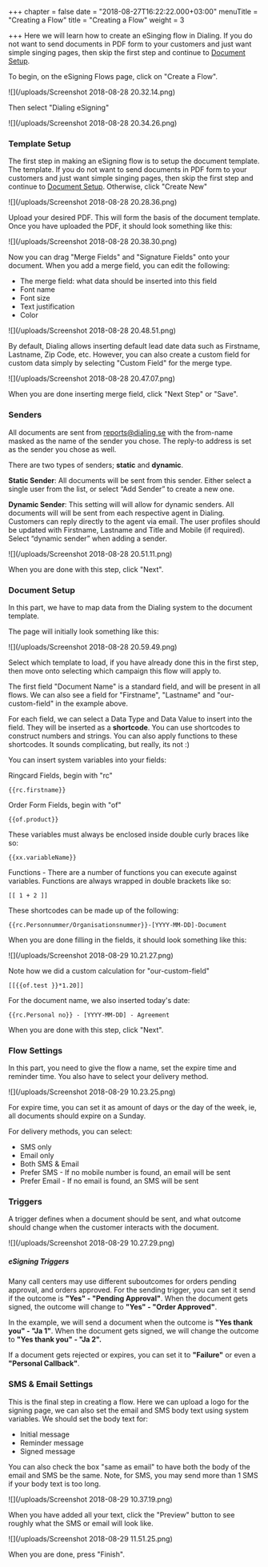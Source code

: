 +++
chapter = false
date = "2018-08-27T16:22:22.000+03:00"
menuTitle = "Creating a Flow"
title = "Creating a Flow"
weight = 3

+++
Here we will learn how to create an eSinging flow in Dialing. If you do not want to send documents in PDF form to your customers and just want simple singing pages, then skip the first step and continue to [Document Setup](https://docs.dialing.se/esigning/creating-a-flow/#document-setup).

To begin, on the eSigning Flows page, click on "Create a Flow".

![](/uploads/Screenshot 2018-08-28 20.32.14.png)

Then select "Dialing eSigning"

![](/uploads/Screenshot 2018-08-28 20.34.26.png)

### Template Setup

The first step in making an eSigning flow is to setup the document template. The template. If you do not want to send documents in PDF form to your customers and just want simple singing pages, then skip the first step and continue to [Document Setup](https://docs.dialing.se/esigning/creating-a-flow/#document-setup). Otherwise, click "Create New"

![](/uploads/Screenshot 2018-08-28 20.28.36.png)

Upload your desired PDF. This will form the basis of the document template. Once you have uploaded the PDF, it should look something like this:

![](/uploads/Screenshot 2018-08-28 20.38.30.png)

Now you can drag "Merge Fields" and "Signature Fields" onto your document. When you add a merge field, you can edit the following:

* The merge field: what data should be inserted into this field
* Font name
* Font size
* Text justification
* Color

![](/uploads/Screenshot 2018-08-28 20.48.51.png)

By default, Dialing allows inserting default lead date data such as Firstname, Lastname, Zip Code, etc. However, you can also create a custom field for custom data simply by selecting "Custom Field" for the merge type.

![](/uploads/Screenshot 2018-08-28 20.47.07.png)

When you are done inserting merge field, click "Next Step" or "Save".

### Senders

All documents are sent from reports@dialing.se with the from-name masked as the name of the sender you chose. The reply-to address is set as the sender you chose as well.

There are two types of senders; **static** and **dynamic**.

**Static Sender**: All documents will be sent from this sender. Either select a single user from the list, or select “Add Sender” to create a new one.

**Dynamic Sender**: This setting will will allow for dynamic senders. All documents will will be sent from each respective agent in Dialing. Customers can reply directly to the agent via email. The user profiles should be updated with Firstname, Lastname and Title and Mobile (if required). Select “dynamic sender” when adding a sender.

![](/uploads/Screenshot 2018-08-28 20.51.11.png)

When you are done with this step, click "Next".

### Document Setup

In this part, we have to map data from the Dialing system to the document template.

The page will initially look something like this:

![](/uploads/Screenshot 2018-08-28 20.59.49.png)

Select which template to load, if you have already done this in the first step, then move onto selecting which campaign this flow will apply to.

The first field "Document Name" is a standard field, and will be present in all flows. We can also see a field for "Firstname", "Lastname" and "our-custom-field" in the example above.

For each field, we can select a Data Type and Data Value to insert into the field. They will be inserted as a **shortcode**. You can use shortcodes to construct numbers and strings. You can also apply functions to these shortcodes. It sounds complicating, but really, its not :)

You can insert system variables into your fields:

Ringcard Fields, begin with "rc"

    {{rc.firstname}}

Order Form Fields, begin with "of"

    {{of.product}}

These variables must always be enclosed inside double curly braces like so:

    {{xx.variableName}}

Functions - There are a number of functions you can execute against variables. Functions are always wrapped in double brackets like so:

    [[ 1 + 2 ]]

These shortcodes can be made up of the following:

    {{rc.Personnummer/Organisationsnummer}}-[YYYY-MM-DD]-Document

When you are done filling in the fields, it should look something like this:

![](/uploads/Screenshot 2018-08-29 10.21.27.png)

Note how we did a custom calculation for "our-custom-field"

    [[{{of.test }}*1.20]]

For the document name, we also inserted today's date:

    {{rc.Personal no}} - [YYYY-MM-DD] - Agreement

When you are done with this step, click "Next".

### Flow Settings

In this part, you need to give the flow a name, set the expire time and reminder time. You also have to select your delivery method.

![](/uploads/Screenshot 2018-08-29 10.23.25.png)

For expire time, you can set it as amount of days or the day of the week, ie, all documents should expire on a Sunday.

For delivery methods, you can select:

* SMS only
* Email only
* Both SMS & Email
* Prefer SMS - If no mobile number is found, an email will be sent
* Prefer Email - If no email is found, an SMS will be sent

### Triggers

A trigger defines when a document should be sent, and what outcome should change when the customer interacts with the document.

![](/uploads/Screenshot 2018-08-29 10.27.29.png)

##### eSigning Triggers

Many call centers may use different suboutcomes for orders pending approval, and orders approved. For the sending trigger, you can set it send if the outcome is **"Yes" - "Pending Approval"**. When the document gets signed, the outcome will change to **"Yes" - "Order Approved"**.

In the example, we will send a document when the outcome is **"Yes thank you" - "Ja 1"**. When the document gets signed, we will change the outcome to **"Yes thank you" - "Ja 2".**

If a document gets rejected or expires, you can set it to **"Failure"** or even a **"Personal Callback"**.

### SMS & Email Settings

This is the final step in creating a flow. Here we can upload a logo for the signing page, we can also set the email and SMS body text using system variables. We should set the body text for:

* Initial message
* Reminder message
* Signed message

You can also check the box "same as email" to have both the body of the email and SMS be the same. Note, for SMS, you may send more than 1 SMS if your body text is too long.

![](/uploads/Screenshot 2018-08-29 10.37.19.png)

When you have added all your text, click the "Preview" button to see roughly what the SMS or email will look like.

![](/uploads/Screenshot 2018-08-29 11.51.25.png)

When you are done, press "Finish".